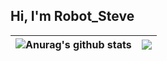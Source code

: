 ## Hi, I'm Robot_Steve

| <img align="center" src="https://github-readme-stats.vercel.app/api?username=RobotSteveHa&show_icons=true&theme=buefy&hide_border=true" alt="Anurag's github stats" /> | <img align="center" src="https://github-readme-stats.vercel.app/api/top-langs/?username=RobotSteveHa&layout=compact&theme=buefy&hide_border=true" /> |
| ------------- | ------------- |
